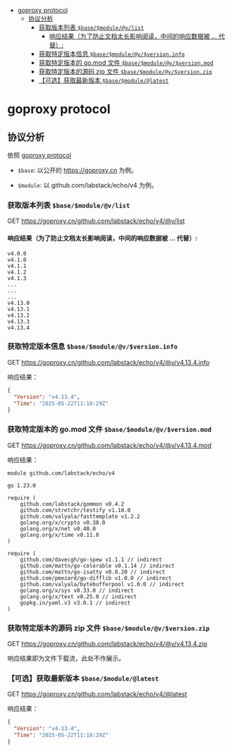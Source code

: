 <!-- TOC -->
* [goproxy protocol](#goproxy-protocol)
  * [协议分析](#协议分析)
    * [获取版本列表 `$base/$module/@v/list`](#获取版本列表-basemodulevlist)
      * [响应结果（为了防止文档太长影响阅读，中间的响应数据被 ... 代替）:](#响应结果为了防止文档太长影响阅读中间的响应数据被--代替)
    * [获取特定版本信息 `$base/$module/@v/$version.info`](#获取特定版本信息-basemodulevversioninfo)
    * [获取特定版本的 go.mod 文件 `$base/$module/@v/$version.mod`](#获取特定版本的-gomod-文件-basemodulevversionmod)
    * [获取特定版本的源码 zip 文件 `$base/$module/@v/$version.zip`](#获取特定版本的源码-zip-文件-basemodulevversionzip)
    * [【可选】获取最新版本 `$base/$module/@latest`](#可选获取最新版本-basemodulelatest)
<!-- TOC -->

# goproxy protocol

## 协议分析

依照 [goproxy protocol](https://go.dev/ref/mod#goproxy-protocol)

- `$base`: 以公开的 https://goproxy.cn 为例。

- `$module`: 以 github.com/labstack/echo/v4 为例。

### 获取版本列表 `$base/$module/@v/list`

GET https://goproxy.cn/github.com/labstack/echo/v4/@v/list

#### 响应结果（为了防止文档太长影响阅读，中间的响应数据被 ... 代替）:

```text
v4.0.0
v4.1.0
v4.1.1
v4.1.2
v4.1.3
...
...
...
v4.13.0
v4.13.1
v4.13.2
v4.13.3
v4.13.4
```

### 获取特定版本信息 `$base/$module/@v/$version.info`

GET https://goproxy.cn/github.com/labstack/echo/v4/@v/v4.13.4.info

响应结果：

```json
{
  "Version": "v4.13.4",
  "Time": "2025-05-22T11:18:29Z"
}
```

### 获取特定版本的 go.mod 文件 `$base/$module/@v/$version.mod`

GET https://goproxy.cn/github.com/labstack/echo/v4/@v/v4.13.4.mod

响应结果：

```text
module github.com/labstack/echo/v4

go 1.23.0

require (
	github.com/labstack/gommon v0.4.2
	github.com/stretchr/testify v1.10.0
	github.com/valyala/fasttemplate v1.2.2
	golang.org/x/crypto v0.38.0
	golang.org/x/net v0.40.0
	golang.org/x/time v0.11.0
)

require (
	github.com/davecgh/go-spew v1.1.1 // indirect
	github.com/mattn/go-colorable v0.1.14 // indirect
	github.com/mattn/go-isatty v0.0.20 // indirect
	github.com/pmezard/go-difflib v1.0.0 // indirect
	github.com/valyala/bytebufferpool v1.0.0 // indirect
	golang.org/x/sys v0.33.0 // indirect
	golang.org/x/text v0.25.0 // indirect
	gopkg.in/yaml.v3 v3.0.1 // indirect
)
```

### 获取特定版本的源码 zip 文件 `$base/$module/@v/$version.zip`

GET https://goproxy.cn/github.com/labstack/echo/v4/@v/v4.13.4.zip

响应结果即为文件下载流，此处不作展示。

### 【可选】获取最新版本 `$base/$module/@latest`

GET https://goproxy.cn/github.com/labstack/echo/v4/@latest

响应结果：

```json
{
  "Version": "v4.13.4",
  "Time": "2025-05-22T11:18:29Z"
}
```
